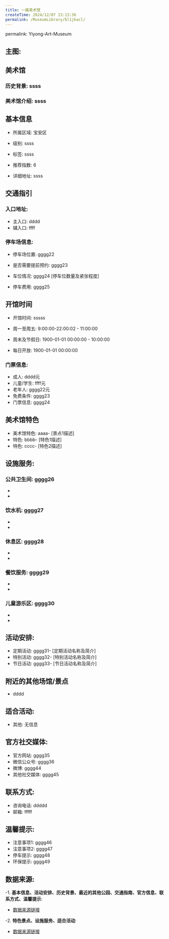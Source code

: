 ```yaml
---
title: 一雍美术馆
createTime: 2024/12/07 13:13:36
permalink: /MuseumLibrary/bl1jkacl/
---
```

permalink: Yiyong-Art-Museum
## 主图:
<ImageCard
image="https://www.szartm.com/open/images/gkbg.png"
title= "一雍美术馆"
description= "ssss"
date="2024/12/07"
href="/"
author="sunshang-hl"
/>
## 美术馆
### 历史背景: ssss
### 美术馆介绍: ssss
## 基本信息

- 所属区域: 宝安区

- 级别: ssss

- 标签: ssss

- 推荐指数: 6

- 详细地址: ssss

## 交通指引

### 入口地址:
- 主入口: dddd
- 辅入口: ffff
### 停车场信息:
- 停车场位置: gggg22

- 是否需要提前预约: gggg23

- 车位情况: gggg24 [停车位数量及紧张程度]

- 停车费用: gggg25

## 开馆时间
- 开馆时间: sssss

- 周一至周五: 9:00:00-22:00:02 - 11:00:00
- 周末及节假日: 1900-01-01 00:00:00 - 10:00:00
- 每日开放: 1900-01-01 00:00:00

### 门票信息:
- 成人: dddd元
- 儿童/学生: ffff元
- 老年人: gggg22元
- 免费条件: gggg23
- 门票信息: gggg24
## 美术馆特色
- 美术馆特色: aaaa- [景点1描述]
- 特色: bbbb- [特色1描述]
- 特色: cccc- [特色2描述]
## 设施服务:
### 公共卫生间: gggg26
- 
- 
### 饮水机: gggg27
- 
- 
### 休息区: gggg28
- 
- 
### 餐饮服务: gggg29
- 
- 
### 儿童游乐区: gggg30
- 
- 
## 活动安排:
- 定期活动: gggg31- [定期活动名称及简介]
- 特别活动: gggg32- [特别活动名称及简介]
- 节日活动: gggg33- [节日活动名称及简介]
## 附近的其他场馆/景点
- dddd

## 适合活动:
- 其他: 无信息

## 官方社交媒体:
- 官方网站: gggg35
- 微信公众号: gggg36
- 微博: gggg44
- 其他社交媒体: gggg45

## 联系方式:
- 咨询电话: ddddd 
- 邮箱: fffff

## 温馨提示:
- 注意事项1: gggg46
- 注意事项2: gggg47
- 停车提示: gggg48
- 环保提示: gggg49

## 数据来源:
-1. **基本信息、活动安排、历史背景、最近的其他公园、交通指南、官方信息、联系方式、温馨提示**:
- [数据来源链接](http://wtl.sz.gov.cn/ggfw/whl/msgylb/index.html)

-2. **特色景点、设施服务、适合活动**:
- [数据来源链接](http://wtl.sz.gov.cn/ggfw/whl/msgylb/index.html)

